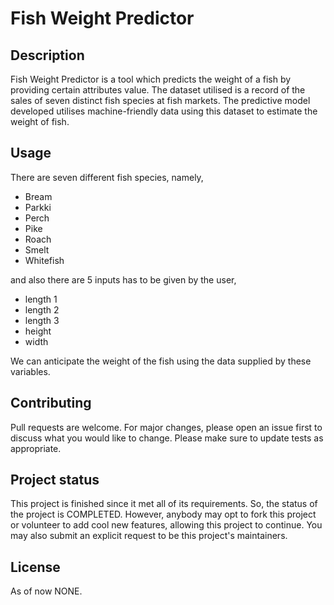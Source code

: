 
# Fish Weight Predictor
## Description
Fish Weight Predictor is a tool which predicts the weight of a fish by providing certain attributes value. The dataset utilised is a record of the sales of seven distinct fish species at fish markets. The predictive model developed utilises machine-friendly data using this dataset to estimate the weight of fish.



## Usage
There are seven different fish species, namely,
* Bream
* Parkki
* Perch
* Pike
* Roach
* Smelt
* Whitefish

and also there are 5 inputs has to be given by the user,
* length 1
* length 2
* length 3
* height
* width

We can anticipate the weight of the fish using the data supplied by these variables.

## Contributing
Pull requests are welcome. For major changes, please open an issue first to discuss what you would like to change.
Please make sure to update tests as appropriate.

## Project status
This project is finished since it met all of its requirements. So, the status of the project is COMPLETED. However, anybody may opt to fork this project or volunteer to add cool new features, allowing this project to continue. You may also submit an explicit request to be this project's maintainers.

## License
As of now NONE.